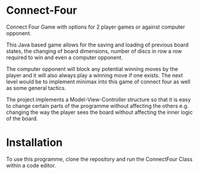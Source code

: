 # Connect-Four
Connect Four Game with options for 2 player games or against computer opponent. 

This Java based game allows for the saving and loading of previous board states, the changing of board dimensions, number of discs in row a row required to win and even a computer opponent.

The computer opponent will block any potential winning moves by the player and it will also always play a winning move if one exists. The next level would be to implement minimax into this game of connect four as well as some general tactics. 

The project implements a Model-View-Controller structure so that it is easy to change certain parts of the programme without affecting the others e.g. changing the way the player sees the board without affecting the inner logic of the board. 

# Installation 

To use this programme, clone the repository and run the ConnectFour Class within a code editor. 

